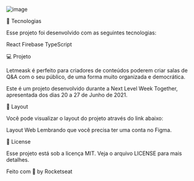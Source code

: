 ![image](https://user-images.githubusercontent.com/71355621/158290534-b5ba11cb-2e40-453d-b022-0f3f4918cc6c.png)


🧪 Tecnologias


Esse projeto foi desenvolvido com as seguintes tecnologias:

React
Firebase
TypeScript

💻 Projeto


Letmeask é perfeito para criadores de conteúdos poderem criar salas de Q&A com o seu público, de uma forma muito organizada e democrática.

Este é um projeto desenvolvido durante a Next Level Week Together, apresentada dos dias 20 a 27 de Junho de 2021.

🔖 Layout


Você pode visualizar o layout do projeto através do link abaixo:

Layout Web
Lembrando que você precisa ter uma conta no Figma.

📝 License


Esse projeto está sob a licença MIT. Veja o arquivo LICENSE para mais detalhes.

Feito com 💜 by Rocketseat
